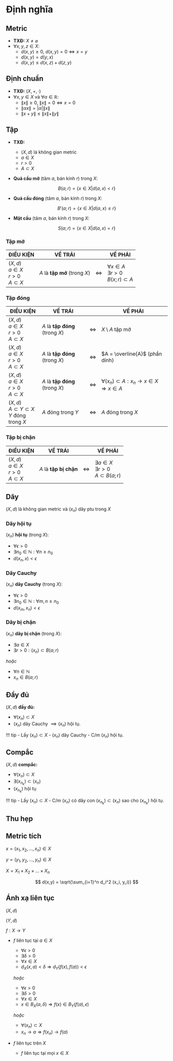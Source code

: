 # Định nghĩa
## Metric

- **TXĐ:** $X \neq \varnothing$
- $\forall x, y, z \in X:$
    - $d(x,y) \geq 0$, $d(x,y) = 0 \Leftrightarrow x=y$
    - $d(x,y) = d(y,x)$
    - $d(x,y) \leq d(x,z) + d(z,y)$

## Định chuẩn
- **TXĐ:** $(X,+,\cdot)$
- $\forall x, y \in X$ và $\forall \alpha \in \mathbb{R}:$
    - $\|x \| \geq 0$, $\| x \| = 0 \Leftrightarrow x=0$
    - $\| \alpha x \| = |\alpha | \| x \|$
    - $\| x + y \| \leq \| x \| + \| y \|$


## Tập
- **TXĐ:**
    - $(X,d)$ là không gian metric
    - $a \in X$
    - $r > 0$
    - $A \subset X$

- **Quả cầu mở** (tâm $a$, bán kính $r$) trong $X$:

$$
B(a;r) = \{ x \in X | d(a,x) < r \}
$$

- **Quả cầu đóng** (tâm $a$, bán kính $r$) trong $X$:

$$
B'(a;r) = \{ x \in X | d(a,x) \leq r \}
$$

- **Mặt cầu** (tâm $a$, bán kính $r$) trong $X$:

$$
S(a;r) = \{ x \in X | d(a,x) = r \}
$$

### Tập mở

| ĐIỀU KIỆN | VẾ TRÁI || VẾ PHẢI |
|------|------|:------:|------|
| $(X,d)$ <br/> $a \in X$ <br/> $r > 0$ <br/> $A \subset X$ | $A$ là **tập mở** (trong $X$) | $\Leftrightarrow$ | $\forall x \in A$ <br/> $\exists r > 0$ <br/> $B(x;r) \subset A$ |

### Tập đóng

| ĐIỀU KIỆN | VẾ TRÁI || VẾ PHẢI |
|------|------|:------:|------|
| $(X,d)$ <br/> $a \in X$ <br/> $r > 0$ <br/> $A \subset X$ | $A$ là **tập đóng** (trong $X$) | $\Leftrightarrow$ | $X\setminus A$ tập mở |
| $(X,d)$ <br/> $a \in X$ <br/> $r > 0$ <br/> $A \subset X$ | $A$ là **tập đóng** (trong $X$) | $\Leftrightarrow$ | $A = \overline{A}$ (phần dính) |
| $(X,d)$ <br/> $a \in X$ <br/> $r > 0$ <br/> $A \subset X$ | $A$ là **tập đóng** (trong $X$) | $\Leftrightarrow$ | $\forall (x_n) \subset A : x_n \to x \in X \Rightarrow x \in A$ |
| $(X,d)$ <br/> $A \subset Y \subset X$ <br/> $Y$ đóng trong $X$ | $A$ đóng trong $Y$ | $\Leftrightarrow$| $A$ đóng trong $X$|



### Tập bị chặn

| ĐIỀU KIỆN | VẾ TRÁI || VẾ PHẢI |
|------|------|:------:|------|
| $(X,d)$ <br/> $a \in X$ <br/> $r > 0$ <br/> $A \subset X$ | $A$ là **tập bị chặn** | $\Leftrightarrow$ | $\exists a \in X$ <br/> $\exists r > 0$ <br/> $A \subset B(a;r)$ |


## Dãy
$(X,d)$ là không gian metric và $(x_n)$ dãy ptu trong $X$ 

### Dãy hội tụ
$(x_n)$ **hội tụ** (trong $X$):

- $\forall \epsilon > 0$
- $\exists n_0 \in \mathbb{N}: \forall n \geq n_0$
- $d(x_n, x) < \epsilon$

### Dãy Cauchy
$(x_n)$ **dãy Cauchy** (trong $X$):

- $\forall \epsilon > 0$
- $\exists n_0 \in \mathbb{N} : \forall m, n \geq n_0$
- $d(x_m, x_n) < \epsilon$

### Dãy bị chặn
$(x_n)$ **dãy bị chặn** (trong $X$):

- $\exists a \in X$
- $\exists r > 0 : (x_n) \subset B(a;r)$

*hoặc*

- $\forall n \in \mathbb{N}$
- $x_n \in B(a;r)$

## Đầy đủ
$(X,d)$ **đầy đủ:**

- $\forall (x_n) \subset X$
- $(x_n)$ dãy Cauchy $\implies (x_n)$ hội tụ. 

!!! tip
    - Lấy $(x_n) \subset X$
    - $(x_n)$ dãy Cauchy
    - C/m $(x_n)$ hội tụ.



## Compắc
$(X,d)$ **compắc:**

- $\forall (x_n) \subset X$
- $\exists (x_{n_k}) \subset (x_n)$
- $(x_{n_k})$ hội tụ

!!! tip
    - Lấy $(x_n) \subset X$
    - C/m $(x_n)$ có dãy con $(x_{n_k}) \subset (x_n)$ sao cho $(x_{n_k})$ hội tụ.

## Thu hẹp
## Metric tích

$x = (x_1, x_2, \ldots , x_n) \in X$

$y = (y_1, y_2, \ldots , y_n) \in X$

$X = X_1 \times X_2 \times \ldots \times X_n$

$$
d(x,y) = \sqrt{\sum_{i=1}^n d_i^2 (x_i, y_i)}
$$


## Ánh xạ liên tục

$(X,d)$

$(Y,d)$

$f : X \to Y$

- $f$ liên tục tại $a \in X$
    - $\forall \epsilon >0$
    - $\exists \delta > 0$
    - $\forall x \in X$
    - $d_X (x,a) < \delta \Rightarrow d_Y(f(x), f(a)) < \epsilon$
    
    *hoặc*

    - $\forall \epsilon >0$
    - $\exists \delta > 0$
    - $\forall x \in X$
    - $x \in B_X(a,\delta) \Rightarrow f(x) \in B_Y(f(a), \epsilon)$

    *hoặc*

    - $\forall (x_n) \subset X$
    - $x_n \to a \Rightarrow f(x_n) \to f(a)$

- $f$ liên tục trên $X$
    - $f$ liên tục tại mọi $x \in X$